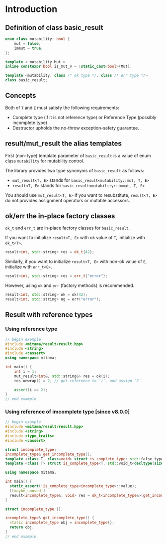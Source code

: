 # Introduction

## Definition of class basic_result

```cpp
enum class mutability: bool {
    mut = false,
    immut = true,
};

template < mutability Mut >
inline constexpr bool is_mut_v = !static_cast<bool>(Mut);

template <mutability, class /* ok type */, class /* err type */>
class basic_result;
```

## Concepts

Both of `T` and `E` must satisfy the following requirements:

- Complete type (if it is not reference type) or Reference Type (possibly incomplete type)
- Destructor upholds the no-throw exception-safety guarantee.

## result/mut_result the alias templates

First (non-type) template parameter of `basic_result` is a value of enum class `mutability` for mutability control.

The library provides two type synonyms of `basic_result` as follows:

- `mut_result<T, E>` stands for `basic_result<mutability::mut, T, E>`
- `result<T, E>` stands for `basic_result<mutability::immut, T, E>`

You should use `mut_result<T, E>` if you want to resubstitute,
`result<T, E>` do not provides assignment operators or mutable accessors.

## ok/err the in-place factory classes

`ok_t` and `err_t` are in-place factory classes for `basic_result`.

If you want to initialize `result<T, E>` with ok value of `T`, initialize with `ok_t<T>`.

```cpp
result<int, std::string> res = ok_t{42};
```

Similarly, if you want to initialize `result<T, E>` with non-ok value of `E`, initialize with `err_t<E>`.

```cpp
result<int, std::string> res = err_t{"error"};
```

However, using `ok` and `err` (factory methods) is recommended.

```cpp
result<int, std::string> ok = ok(42);
result<int, std::string> ng = err("error");
```

## Result with reference types

### Using reference type

```cpp
// begin example
#include <mitama/result/result.hpp>
#include <string>
#include <cassert>
using namespace mitama;

int main() {
    int i = 1;
    mut_result<int&, std::string&> res = ok(i);
    res.unwrap() = 2; // get reference to `i`, and assign `2`.

    assert(i == 2);
}
// end example
```

### Using reference of imcomplete type [since v8.0.0]

```cpp
// begin example
#include <mitama/result/result.hpp>
#include <string>
#include <type_traits>
#include <cassert>

struct incomplete_type;
incomplete_type& get_incomplete_type();
template <class T, class=void> struct is_complete_type: std::false_type {};
template <class T> struct is_complete_type<T, std::void_t<decltype(sizeof(T))>>: std::true_type {};

using namespace mitama;

int main() {
  static_assert(!is_complete_type<incomplete_type>::value);
  [[maybe_unused]]
  result<incomplete_type&, void> res = ok_t<incomplete_type&>(get_incomplete_type()); // use incomplete_type& for result
}

struct incomplete_type {};

incomplete_type& get_incomplete_type() {
  static incomplete_type obj = incomplete_type{};
  return obj;
}
// end example
```
